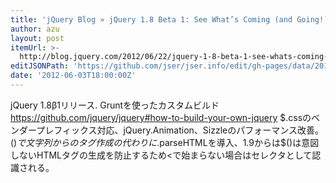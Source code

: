 ```yaml
---
title: 'jQuery Blog » jQuery 1.8 Beta 1: See What’s Coming (and Going!)'
author: azu
layout: post
itemUrl: >-
  http://blog.jquery.com/2012/06/22/jquery-1-8-beta-1-see-whats-coming-and-going/
editJSONPath: 'https://github.com/jser/jser.info/edit/gh-pages/data/2012/06/index.json'
date: '2012-06-03T18:00:00Z'
---
```

jQuery 1.8β1リリース.
Gruntを使ったカスタムビルド
https://github.com/jquery/jquery#how-to-build-your-own-jquery
$.cssのベンダープレフィックス対応、jQuery.Animation、Sizzleのパフォーマンス改善。
$()で文字列からのタグ作成の代わりに$.parseHTMLを導入、1.9からは$()は意図しないHTMLタグの生成を防止するため<で始まらない場合はセレクタとして認識される。

